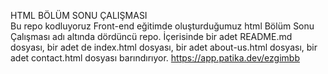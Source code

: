 HTML BÖLÜM SONU ÇALIŞMASI 
<br>
Bu repo kodluyoruz Front-end eğitimde oluşturduğumuz html Bölüm Sonu Çalışması adı altında dördüncü repo. İçerisinde bir adet README.md dosyası, bir adet de index.html dosyası, bir adet about-us.html dosyası, bir adet contact.html dosyası barındırıyor.
https://app.patika.dev/ezgimbb
